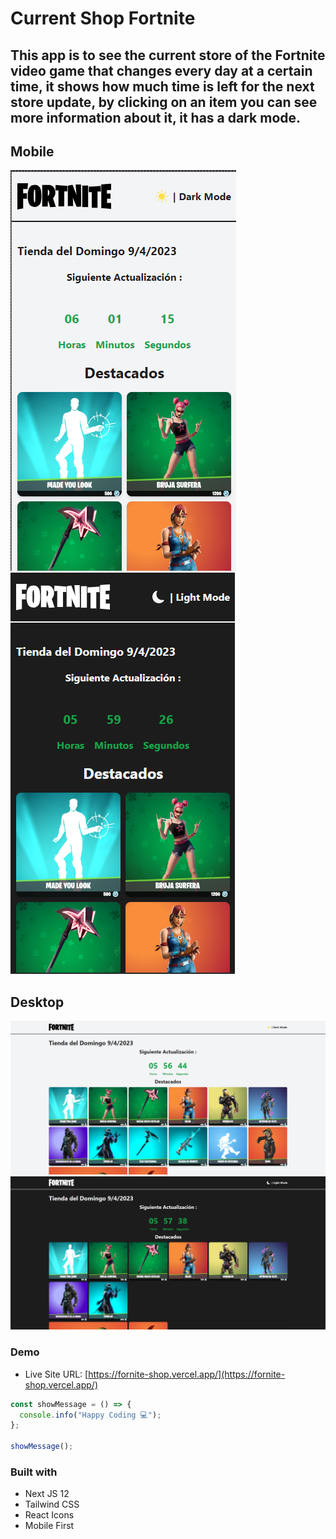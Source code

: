 # Current Shop  Fortnite 

## This app is to see the current store of the Fortnite video game that changes every day at a certain time, it shows how much time is left for the next store update, by clicking on an item you can see more information about it, it has a dark mode.


## Mobile
![](./assets/mobile_design.png) ![](./assets/mobile_design_darkMode.png)

## Desktop
![](./assets/desktop_design.png)
![](./assets/desktop_design_darkMode.png)


### Demo

- Live Site URL: [https://fornite-shop.vercel.app/](https://fornite-shop.vercel.app/)

```js
const showMessage = () => {
  console.info("Happy Coding 💻");
};

showMessage();
```

### Built with

- Next JS 12 
- Tailwind CSS
- React Icons
- Mobile First
